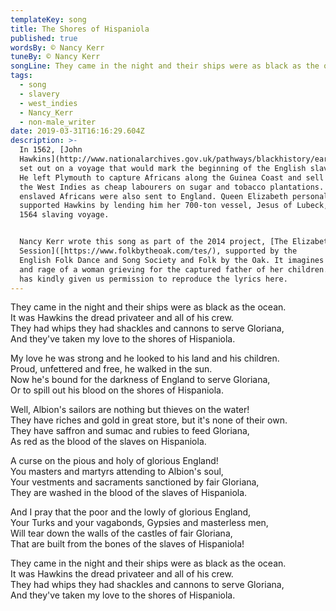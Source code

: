 ```yaml
---
templateKey: song
title: The Shores of Hispaniola
published: true
wordsBy: © Nancy Kerr
tuneBy: © Nancy Kerr
songLine: They came in the night and their ships were as black as the ocean
tags:
  - song
  - slavery
  - west_indies
  - Nancy_Kerr
  - non-male_writer
date: 2019-03-31T16:16:29.604Z
description: >-
  In 1562, [John
  Hawkins](http://www.nationalarchives.gov.uk/pathways/blackhistory/early_times/adventurers.htm)
  set out on a voyage that would mark the beginning of the English slave trade.
  He left Plymouth to capture Africans along the Guinea Coast and sell them in
  the West Indies as cheap labourers on sugar and tobacco plantations. Some
  enslaved Africans were also sent to England. Queen Elizabeth personally
  supported Hawkins by lending him her 700-ton vessel, Jesus of Lubeck, for his
  1564 slaving voyage.


  Nancy Kerr wrote this song as part of the 2014 project, [The Elizabethan
  Session]([https://www.folkbytheoak.com/tes/), supported by the
  English Folk Dance and Song Society and Folk by the Oak. It imagines the grief
  and rage of a woman grieving for the captured father of her children. Nancy
  has kindly given us permission to reproduce the lyrics here.
---
```

They came in the night and their ships were as black as the ocean.\
It was Hawkins the dread privateer and all of his crew.\
They had whips they had shackles and cannons to serve Gloriana,\
And they've taken my love to the shores of Hispaniola.

My love he was strong and he looked to his land and his children.\
Proud, unfettered and free, he walked in the sun.\
Now he's bound for the darkness of England to serve Gloriana,\
Or to spill out his blood on the shores of Hispaniola.

Well, Albion's sailors are nothing but thieves on the water!\
They have riches and gold in great store, but it's none of their own.\
They have saffron and sumac and rubies to feed Gloriana,\
As red as the blood of the slaves on Hispaniola.

A curse on the pious and holy of glorious England!\
You masters and martyrs attending to Albion's soul,\
Your vestments and sacraments sanctioned by fair Gloriana,\
They are washed in the blood of the slaves of Hispaniola.

And I pray that the poor and the lowly of glorious England,\
Your Turks and your vagabonds, Gypsies and masterless men,\
Will tear down the walls of the castles of fair Gloriana,\
That are built from the bones of the slaves of Hispaniola!

They came in the night and their ships were as black as the ocean.\
It was Hawkins the dread privateer and all of his crew.\
They had whips they had shackles and cannons to serve Gloriana,\
And they've taken my love to the shores of Hispaniola.
